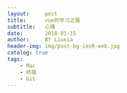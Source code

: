 ```yaml
---
layout:     post
title:      vue的学习之路
subtitle:   心情
date:       2018-01-15
author:     BY Liuxia
header-img: img/post-bg-ios9-web.jpg
catalog: true
tags:
    - Mac
    - 终端
    - Git
---
```



